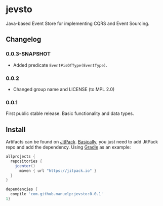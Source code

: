 # jevsto

Java-based Event Store for implementing CQRS and Event Sourcing.

## Changelog

### 0.0.3-SNAPSHOT

* Added predicate `Event#isOfType(EventType)`.

### 0.0.2

* Changed group name and LICENSE (to MPL 2.0)

### 0.0.1

First public stable release. Basic functionality and data types.

## Install

Artifacts can be found on [JitPack](https://jitpack.io/#manuelp/jevsto). [Basically](https://jitpack.io/docs/), you just need to add JitPack repo and add the dependency. Using [Gradle](http://gradle.org/) as an example:

```groovy
allprojects {
  repositories { 
    jcenter()
      maven { url "https://jitpack.io" }
  }
}

dependencies {
  compile 'com.github.manuelp:jevsto:0.0.1'
1}
```
